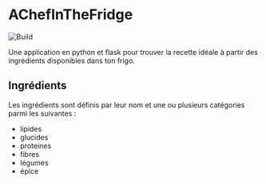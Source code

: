 # AChefInTheFridge
![Build](https://travis-ci.org/NightlySide/AChefInTheFridge.svg?branch=master)  

Une application en python et flask pour trouver la recette idéale à partir des ingrédients disponibles dans ton frigo.
## Ingrédients
Les ingrédients sont définis par leur nom et une ou plusieurs catégories parmi les suivantes :
- lipides
- glucides
- proteines
- fibres
- légumes
- épice